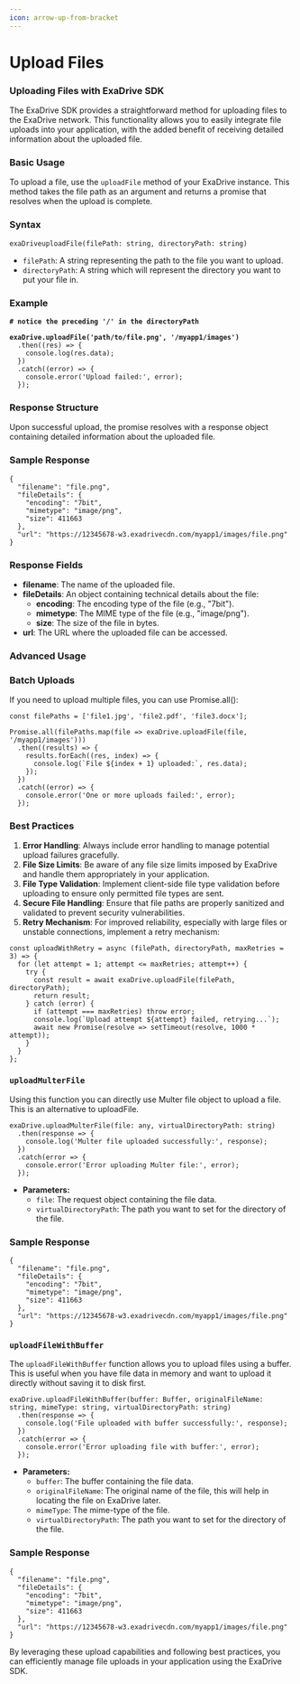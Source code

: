 ```yaml
---
icon: arrow-up-from-bracket
---
```


# Upload Files

### Uploading Files with ExaDrive SDK

The ExaDrive SDK provides a straightforward method for uploading files to the ExaDrive network. This functionality allows you to easily integrate file uploads into your application, with the added benefit of receiving detailed information about the uploaded file.

### Basic Usage

To upload a file, use the `uploadFile` method of your ExaDrive instance. This method takes the file path as an argument and returns a promise that resolves when the upload is complete.

### Syntax

```
exaDriveuploadFile(filePath: string, directoryPath: string)
```

* `filePath`: A string representing the path to the file you want to upload.
* `directoryPath`: A string which will represent the directory you want to put your file in.

### Example

<pre><code><strong># notice the preceding '/' in the directoryPath
</strong><strong>
</strong><strong>exaDrive.uploadFile('path/to/file.png', '/myapp1/images')
</strong>  .then((res) => {
    console.log(res.data);
  })
  .catch((error) => {
    console.error('Upload failed:', error);
  });
</code></pre>

### Response Structure

Upon successful upload, the promise resolves with a response object containing detailed information about the uploaded file.

### Sample Response

```
{
  "filename": "file.png",
  "fileDetails": {
    "encoding": "7bit",
    "mimetype": "image/png",
    "size": 411663
  },
  "url": "https://12345678-w3.exadrivecdn.com/myapp1/images/file.png"
}
```

### Response Fields

* **filename**: The name of the uploaded file.
* **fileDetails**: An object containing technical details about the file:
  * **encoding**: The encoding type of the file (e.g., "7bit").
  * **mimetype**: The MIME type of the file (e.g., "image/png").
  * **size**: The size of the file in bytes.
* **url**: The URL where the uploaded file can be accessed.



### Advanced Usage

### Batch Uploads

If you need to upload multiple files, you can use Promise.all():

```
const filePaths = ['file1.jpg', 'file2.pdf', 'file3.docx'];

Promise.all(filePaths.map(file => exaDrive.uploadFile(file, '/myapp1/images')))
  .then((results) => {
    results.forEach((res, index) => {
      console.log(`File ${index + 1} uploaded:`, res.data);
    });
  })
  .catch((error) => {
    console.error('One or more uploads failed:', error);
  });
```

### Best Practices

1. **Error Handling**: Always include error handling to manage potential upload failures gracefully.
2. **File Size Limits**: Be aware of any file size limits imposed by ExaDrive and handle them appropriately in your application.
3. **File Type Validation**: Implement client-side file type validation before uploading to ensure only permitted file types are sent.
4. **Secure File Handling**: Ensure that file paths are properly sanitized and validated to prevent security vulnerabilities.
5. **Retry Mechanism**: For improved reliability, especially with large files or unstable connections, implement a retry mechanism:

```
const uploadWithRetry = async (filePath, directoryPath, maxRetries = 3) => {
  for (let attempt = 1; attempt <= maxRetries; attempt++) {
    try {
      const result = await exaDrive.uploadFile(filePath, directoryPath);
      return result;
    } catch (error) {
      if (attempt === maxRetries) throw error;
      console.log(`Upload attempt ${attempt} failed, retrying...`);
      await new Promise(resolve => setTimeout(resolve, 1000 * attempt));
    }
  }
};
```



### `uploadMulterFile`

Using this function you can directly use Multer file object to upload a file. This is an alternative to uploadFile.

```
exaDrive.uploadMulterFile(file: any, virtualDirectoryPath: string)
  .then(response => {
    console.log('Multer file uploaded successfully:', response);
  })
  .catch(error => {
    console.error('Error uploading Multer file:', error);
  });
```

* **Parameters:**
  * `file`: The request object containing the file data.
  * `virtualDirectoryPath`:  The path you want to set for the directory of the file.

### Sample Response

```
{
  "filename": "file.png",
  "fileDetails": {
    "encoding": "7bit",
    "mimetype": "image/png",
    "size": 411663
  },
  "url": "https://12345678-w3.exadrivecdn.com/myapp1/images/file.png"
}
```





### `uploadFileWithBuffer`

The `uploadFileWithBuffer` function allows you to upload files using a buffer. This is useful when you have file data in memory and want to upload it directly without saving it to disk first.

```
exaDrive.uploadFileWithBuffer(buffer: Buffer, originalFileName: string, mimeType: string, virtualDirectoryPath: string)
  .then(response => {
    console.log('File uploaded with buffer successfully:', response);
  })
  .catch(error => {
    console.error('Error uploading file with buffer:', error);
  });
```

* **Parameters:**
  * `buffer`: The buffer containing the file data.
  * `originalFileName`: The original name of the file, this will help in locating the file on ExaDrive later.
  * `mimeType`:  The mime-type of the file.
  * `virtualDirectoryPath`:  The path you want to set for the directory of the file.



### Sample Response

```
{
  "filename": "file.png",
  "fileDetails": {
    "encoding": "7bit",
    "mimetype": "image/png",
    "size": 411663
  },
  "url": "https://12345678-w3.exadrivecdn.com/myapp1/images/file.png"
}
```



By leveraging these upload capabilities and following best practices, you can efficiently manage file uploads in your application using the ExaDrive SDK.
